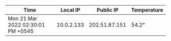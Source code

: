 | Time     | Local IP | Public IP | Temperature |
| ----------- | ----------- | ----------- | ----------- |
| Mon 21 Mar 2022 02:30:01 PM +0545      | 10.0.2.133     | 202.51.87.151  | 54.2° |
